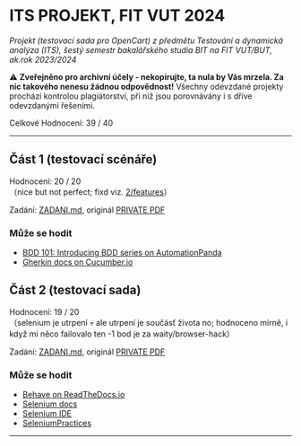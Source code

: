 # ITS PROJEKT, FIT VUT 2024 #

*Projekt (testovací sada pro OpenCart) z předmětu Testování a dynamická analýza (ITS), šestý semestr bakalářského studia BIT na FIT VUT/BUT, ak.rok 2023/2024*

⚠️ **Zveřejněno pro archivní účely - nekopírujte, ta nula by Vás mrzela. Za nic takového nenesu žádnou odpovědnost!** Všechny odevzdané projekty prochází kontrolou plagiátorství, při níž jsou porovnávány i s dříve odevzdanými řešeními.
<br />

Celkové Hodnocení: 39 / 40<br />

----------------------------------------------

## Část 1 (testovací scénáře) ##

Hodnocení: 20 / 20<br />（nice but not perfect; fixd viz. [2/features](2/features)）

Zadání: [ZADANI.md](1/ZADANI.md), originál [PRIVATE PDF](https://moodle.vut.cz/pluginfile.php/707475/mod_folder/intro/projekt1-zadani-2024.pdf)

### Může se hodit ###

- [BDD 101: Introducing BDD series on AutomationPanda](https://automationpanda.com/2017/01/25/bdd-101-introducing-bdd/)
- [Gherkin docs on Cucumber.io](https://cucumber.io/docs/gherkin/reference)

## Část 2 (testovací sada) ##

Hodnocení: 19 / 20<br />（selenium je utrpení 💀 ale utrpení je součásť života no; hodnoceno mírně, i když mi něco failovalo ten -1 bod je za waity/browser-hack）

Zadání: [ZADANI.md](2/ZADANI.md), originál [PRIVATE PDF](https://moodle.vut.cz/pluginfile.php/707475/mod_folder/intro/projekt2-zadani-2024.pdf)

### Může se hodit ###

- [Behave on ReadTheDocs.io](https://behave.readthedocs.io/en/stable/)
- [Selenium docs](https://www.selenium.dev/documentation/)
- [Selenium IDE](https://www.selenium.dev/selenium-ide/)
- [SeleniumPractices](https://mestachs.wordpress.com/2012/08/13/selenium-best-practices/)

----------------------------------------------
